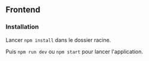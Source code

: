 ## Frontend

### Installation

Lancer `npm install` dans le dossier racine.

Puis `npm run dev` ou `npm start` pour lancer l'application.
